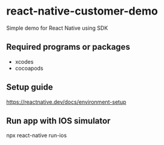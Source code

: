 # react-native-customer-demo
Simple demo for React Native using SDK

## Required programs or packages
- xcodes
- cocoapods

## Setup guide
https://reactnative.dev/docs/environment-setup

## Run app with IOS simulator
npx react-native run-ios
